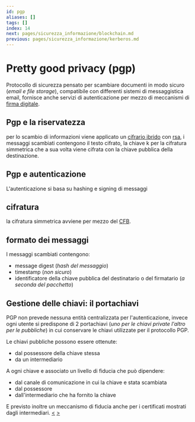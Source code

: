 ```yaml
---
id: pgp
aliases: []
tags: []
index: 14
next: pages/sicurezza_informazione/blockchain.md
previous: pages/sicurezza_informazione/kerberos.md
---
```


# Pretty good privacy (pgp)

Protocollo di sicurezza pensato per scambiare documenti in modo sicuro (*email e file storage*), compatibile con differenti sistemi di messaggistica email, fornisce anche servizi di autenticazione per mezzo di meccanismi di [firma digitale](pages/sicurezza_informazione/protocolli.md#firma%20digitale).

## Pgp e la riservatezza

per lo scambio di informazioni viene applicato un [cifrario ibrido](pages/sicurezza_informazione/cifrari_asimmetrici.md#cifrario%20ibrido) con [rsa](pages/sicurezza_informazione/rsa.md), i messaggi scambiati contengono il testo cifrato, la chiave k  per la cifratura simmetrica che a sua volta viene cifrata con la chiave pubblica della destinazione.

## Pgp e autenticazione

L'autenticazione si basa su hashing e signing di messaggi

## cifratura

la cifratura simmetrica avviene per mezzo del [CFB](pages/sicurezza_informazione/modalita_cifratura.md#cipher%20feedback%20(cfb)).

## formato dei messaggi

I messaggi scambiati contengono:

- message digest (*hash del messaggio*)
- timestamp (*non sicuro*)
- identificatore della chiave pubblica del destinatario o del firmatario (*a seconda del pacchetto*)

## Gestione delle chiavi: il portachiavi

PGP non prevede nessuna entità centralizzata per l'autenticazione, invece ogni utente si predispone di 2 portachiavi (*uno per le chiavi private l'altro per le pubbliche*) in cui conservare le chiavi utilizzate per il protocollo PGP.

Le chiavi pubbliche possono essere ottenute:

- dal possessore della chiave stessa
- da un intermediario

A ogni chiave e associato un livello di fiducia che può dipendere:

- dal canale di comunicazione in cui la chiave e stata scambiata
- dal possessore
- dall'intermediario che ha fornito la chiave

E previsto inoltre un meccanismo di fiducia anche per i certificati mostrati dagli intermediari.
[<](pages/sicurezza_informazione/kerberos.md) [>](pages/sicurezza_informazione/blockchain.md)
